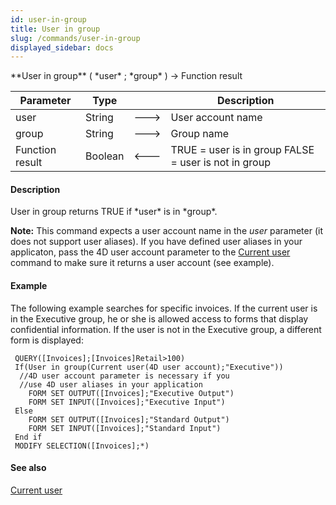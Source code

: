 ```yaml
---
id: user-in-group
title: User in group
slug: /commands/user-in-group
displayed_sidebar: docs
---
```


<!--REF #_command_.User in group.Syntax-->**User in group** ( *user* ; *group* ) -> Function result<!-- END REF-->
<!--REF #_command_.User in group.Params-->
| Parameter | Type |  | Description |
| --- | --- | --- | --- |
| user | String | &#x1F852; | User account name |
| group | String | &#x1F852; | Group name |
| Function result | Boolean | &#x1F850; | TRUE = user is in group FALSE = user is not in group |

<!-- END REF-->

#### Description 

<!--REF #_command_.User in group.Summary-->User in group returns TRUE if *user* is in *group*.<!-- END REF-->

**Note:** This command expects a user account name in the *user* parameter (it does not support user aliases). If you have defined user aliases in your applicaton, pass the 4D user account parameter to the [Current user](current-user.md) command to make sure it returns a user account (see example).

#### Example 

The following example searches for specific invoices. If the current user is in the Executive group, he or she is allowed access to forms that display confidential information. If the user is not in the Executive group, a different form is displayed:

```4d
 QUERY([Invoices];[Invoices]Retail>100)
 If(User in group(Current user(4D user account);"Executive"))
  //4D user account parameter is necessary if you
  //use 4D user aliases in your application
    FORM SET OUTPUT([Invoices];"Executive Output")
    FORM SET INPUT([Invoices];"Executive Input")
 Else
    FORM SET OUTPUT([Invoices];"Standard Output")
    FORM SET INPUT([Invoices];"Standard Input")
 End if
 MODIFY SELECTION([Invoices];*)
```

#### See also 

[Current user](current-user.md)  
